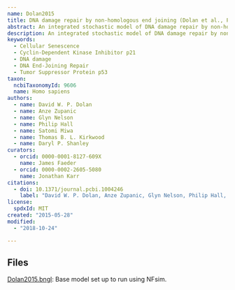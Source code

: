```yaml
---
name: Dolan2015
title: DNA damage repair by non-homologous end joining (Dolan et al., PLoS Comput Biol, 2015)
abstract: An integrated stochastic model of DNA damage repair by non-homologous end joining and of gamma irradiation-induced cellular senescence in human cells that are not apoptosis-prone, which successfully explains the changes that occur in the dynamics of DNA damage repair after irradiation.
description: An integrated stochastic model of DNA damage repair by non-homologous end joining and of gamma irradiation-induced cellular senescence in human cells that are not apoptosis-prone. The integrated model successfully explains the changes that occur in the dynamics of DNA damage repair after irradiation. Simulations of p53/p21 dynamics after irradiation agree well with previously published experimental studies. Additionally, the model captures that low-dose fractionated irradiation of cells leads to temporal patterns in p53/p21 that lead to significant cellular senescence. The integrated model is valuable for studying the processes of DNA damage induced cell fate and predicting the effectiveness of DNA damage related medical interventions at the cellular level.
keywords:
  - Cellular Senescence
  - Cyclin-Dependent Kinase Inhibitor p21
  - DNA damage
  - DNA End-Joining Repair
  - Tumor Suppressor Protein p53
taxon:
  ncbiTaxonomyId: 9606
  name: Homo sapiens
authors:
  - name: David W. P. Dolan
  - name: Anze Zupanic
  - name: Glyn Nelson
  - name: Philip Hall
  - name: Satomi Miwa
  - name: Thomas B. L. Kirkwood
  - name: Daryl P. Shanley
curators:
  - orcid: 0000-0001-8127-609X
    name: James Faeder
  - orcid: 0000-0002-2605-5080
    name: Jonathan Karr
citations:
  - doi: 10.1371/journal.pcbi.1004246
    label: "David W. P. Dolan, Anze Zupanic, Glyn Nelson, Philip Hall, Satomi Miwa, Thomas B. L. Kirkwood &amp; Daryl P. Shanley. Integrated Stochastic Model of DNA Damage Repair by Non-homologous End Joining and p53/p21- Mediated Early Senescence Signalling. PLoS Comput Biol 11, 5 (2015): e1004246."
license:
  spdxId: MIT
created: "2015-05-28"
modified:
  - "2018-10-24"

---
```


## Files
[Dolan2015.bngl](Dolan2015.bngl): Base model set up to run using NFsim.
